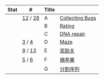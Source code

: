 | Stat | #                                                            | Title |                                                              |
| ---- | ------------------------------------------------------------ | ----- | ------------------------------------------------------------ |
|      | [12](https://vjudge.net/contest/304021#status//A/1/) / [28](https://vjudge.net/contest/304021#status//A/0/) | A     | [Collecting Bugs](https://vjudge.net/contest/304021#problem/A) |
|      |                                                              | B     | [Rating](https://vjudge.net/contest/304021#problem/B)        |
|      |                                                              | C     | [DNA repair](https://vjudge.net/contest/304021#problem/C)    |
|      | [3](https://vjudge.net/contest/304021#status//D/1/) / [4](https://vjudge.net/contest/304021#status//D/0/) | D     | [Maze](https://vjudge.net/contest/304021#problem/D)          |
|      | [9](https://vjudge.net/contest/304021#status//E/1/) / [13](https://vjudge.net/contest/304021#status//E/0/) | E     | [奖励关](https://vjudge.net/contest/304021#problem/E)        |
|      | [5](https://vjudge.net/contest/304021#status//F/1/) / [6](https://vjudge.net/contest/304021#status//F/0/) | F     | [摘苹果](https://vjudge.net/contest/304021#problem/F)        |
|      |                                                              | G     | [分割序列](https://vjudge.net/contest/304021#problem/G)      |